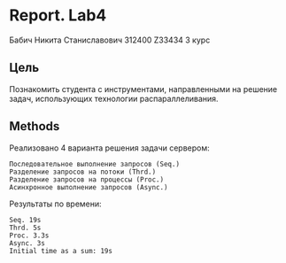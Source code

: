 # Report. Lab4
Бабич Никита Станиславович 312400 Z33434 3 курс

## Цель
Познакомить студента с инструментами, направленными на решение
задач, использующих технологии распараллеливания.

## Methods
Реализовано 4 варианта решения задачи сервером:
    
    Последовательное выполнение запросов (Seq.)
    Разделение запросов на потоки (Thrd.)
    Разделение запросов на процессы (Proc.)
    Асинхронное выполнение запросов (Async.)

Результаты по времени:
    
    Seq. 19s
    Thrd. 5s
    Proc. 3.3s
    Async. 3s
    Initial time as a sum: 19s


    